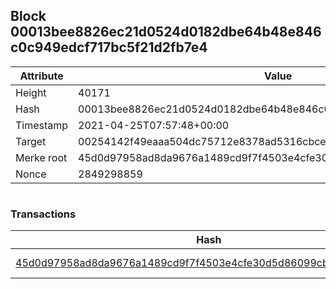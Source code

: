 ## Block 00013bee8826ec21d0524d0182dbe64b48e846c0c949edcf717bc5f21d2fb7e4

Attribute | Value
--- | ---
Height | 40171
Hash | 00013bee8826ec21d0524d0182dbe64b48e846c0c949edcf717bc5f21d2fb7e4
Timestamp | 2021-04-25T07:57:48+00:00
Target | 00254142f49eaaa504dc75712e8378ad5316cbcead634704b3734b6271167cc4
Merke root | 45d0d97958ad8da9676a1489cd9f7f4503e4cfe30d5d86099cbaa6bc4f27fdea
Nonce | 2849298859

```

```

### Transactions

Hash | Amount
--- | ---
[45d0d97958ad8da9676a1489cd9f7f4503e4cfe30d5d86099cbaa6bc4f27fdea](45d0d97958ad8da9676a1489cd9f7f4503e4cfe30d5d86099cbaa6bc4f27fdea.md) | 10.00000000 SKEPTI 
